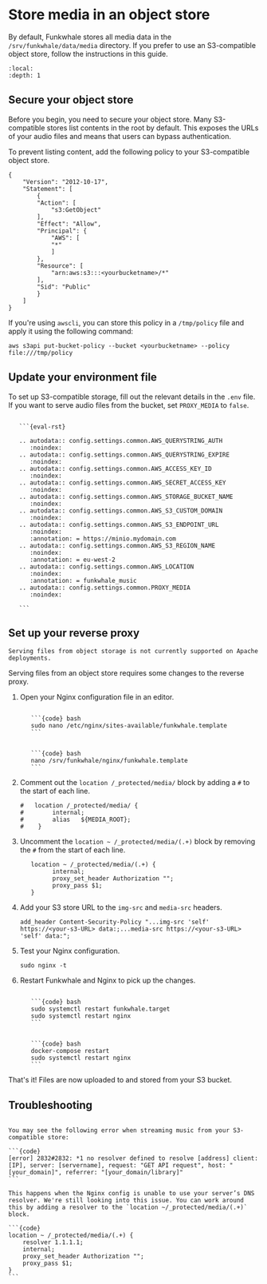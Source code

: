 # Store media in an object store

By default, Funkwhale stores all media data in the `/srv/funkwhale/data/media` directory. If you prefer to use an S3-compatible object store, follow the instructions in this guide.

```{contents}
:local:
:depth: 1
```

## Secure your object store

Before you begin, you need to secure your object store. Many S3-compatible stores list contents in the root by default. This exposes the URLs of your audio files and means that users can bypass authentication. 

To prevent listing content, add the following policy to your S3-compatible object store.

```{code} json
{
    "Version": "2012-10-17",
    "Statement": [
        {
        "Action": [
            "s3:GetObject"
        ],
        "Effect": "Allow",
        "Principal": {
            "AWS": [
            "*"
            ]
        },
        "Resource": [
            "arn:aws:s3:::<yourbucketname>/*"
        ],
        "Sid": "Public"
        }
    ]
}
```

If you're using `awscli`, you can store this policy in a `/tmp/policy` file and apply it using the following command:

```{code} bash
aws s3api put-bucket-policy --bucket <yourbucketname> --policy file:///tmp/policy
```

## Update your environment file

To set up S3-compatible storage, fill out the relevant details in the `.env` file. If you want to serve audio files from the bucket, set `PROXY_MEDIA` to `false`.

````{dropdown} Environment variables

   ```{eval-rst}

   .. autodata:: config.settings.common.AWS_QUERYSTRING_AUTH
      :noindex:
   .. autodata:: config.settings.common.AWS_QUERYSTRING_EXPIRE
      :noindex:
   .. autodata:: config.settings.common.AWS_ACCESS_KEY_ID
      :noindex:
   .. autodata:: config.settings.common.AWS_SECRET_ACCESS_KEY
      :noindex:
   .. autodata:: config.settings.common.AWS_STORAGE_BUCKET_NAME
      :noindex:
   .. autodata:: config.settings.common.AWS_S3_CUSTOM_DOMAIN
      :noindex:
   .. autodata:: config.settings.common.AWS_S3_ENDPOINT_URL
      :noindex:
      :annotation: = https://minio.mydomain.com
   .. autodata:: config.settings.common.AWS_S3_REGION_NAME
      :noindex:
      :annotation: = eu-west-2
   .. autodata:: config.settings.common.AWS_LOCATION
      :noindex:
      :annotation: = funkwhale_music
   .. autodata:: config.settings.common.PROXY_MEDIA
      :noindex:

   ```

````

## Set up your reverse proxy

```{note}
Serving files from object storage is not currently supported on Apache deployments.
```

Serving files from an object store requires some changes to the reverse proxy.

1. Open your Nginx configuration file in an editor.

   ````{tabbed} Debian

      ```{code} bash
      sudo nano /etc/nginx/sites-available/funkwhale.template
      ```

   ````

   ````{tabbed} Docker

      ```{code} bash
      nano /srv/funkwhale/nginx/funkwhale.template
      ```

   ````

2. Comment out the `location /_protected/media/` block by adding a `#` to the start of each line.

   ```{code}
   #   location /_protected/media/ {
   #        internal;
   #        alias   ${MEDIA_ROOT};
   #    }
   ```

3. Uncomment the `location ~ /_protected/media/(.+)` block by removing the `#` from the start of each line.

   ```{code}
      location ~ /_protected/media/(.+) {
            internal;
            proxy_set_header Authorization "";
            proxy_pass $1;
      }
   ```

4. Add your S3 store URL to the `img-src` and `media-src` headers.

   ```{code}
   add_header Content-Security-Policy "...img-src 'self' https://<your-s3-URL> data:;...media-src https://<your-s3-URL> 'self' data:"; 
   ```

5. Test your Nginx configuration.

   ```{code} bash
   sudo nginx -t
   ```

6. Restart Funkwhale and Nginx to pick up the changes.

   ````{tabbed} Debian

      ```{code} bash
      sudo systemctl restart funkwhale.target
      sudo systemctl restart nginx
      ```

   ````

   ````{tabbed} Docker

      ```{code} bash
      docker-compose restart
      sudo systemctl restart nginx
      ```

   ````

That's it! Files are now uploaded to and stored from your S3 bucket.

## Troubleshooting

````{dropdown} No Resolver Found

You may see the following error when streaming music from your S3-compatible store:

```{code}
[error] 2832#2832: *1 no resolver defined to resolve [address] client: [IP], server: [servername], request: "GET API request", host: "[your_domain]", referrer: "[your_domain/library]"
```

This happens when the Nginx config is unable to use your server’s DNS resolver. We're still looking into this issue. You can work around this by adding a resolver to the `location ~/_protected/media/(.+)` block.

```{code}
location ~ /_protected/media/(.+) {
    resolver 1.1.1.1;
    internal;
    proxy_set_header Authorization "";
    proxy_pass $1;
}
```

````

